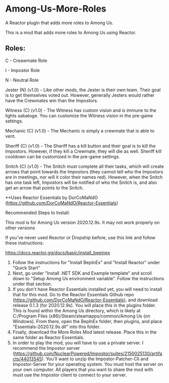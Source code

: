 # Among-Us-More-Roles
A Reactor plugin that adds more roles to Among Us.

This is a mod that adds more roles to Among Us using Reactor.

## Roles:
C - Creawmate Role

I - Impostor Role

N - Neutral Role

Jester (N) (v1.0) - Like other mods, the Jester is their own team. Their goal is to get themselves voted out. However, generally Jesters would rather have the Crewmates win than the Impostors.

Witness (C) (v1.0) - The Witness has custom vision and is immune to the lights sabatoge. You can customize the Witness vision in the pre-game settings.

Mechanic (C) (v1.0) - The Mechanic is simply a crewmate that is able to vent.

Sheriff (C) (v1.0) - The Sheriff has a kill button and their goal is to kill the Impostors. However, if they kill a Crewmate, they will die as well. Sheriff kill cooldown can be customized in the pre-game settings.

Snitch (C) (v1.0) - The Snitch must complete all their tasks, which will create arrows that point towards the Impostors (they cannot tell who the Impostors are in meetings, nor will it color their names red). However, when the Snitch has one task left, Impostors will be notified of who the Snitch is, and also get an arrow that points to the Snitch.

**Uses Reactor Essentials by DorCoMaNdO (https://github.com/DorCoMaNdO/Reactor-Essentials)

Recommended Steps to Install:

This mod is for Among Us version 2020.12.9s. It may not work properly on other versions

If you've never used Reactor or Dropship before, use this link and follow these instructions:

https://docs.reactor.gg/docs/basic/install_bepinex
1. Follow the instructions for "Install BepInEx" and "Install Reactor" under "Quick Start"
2. Next, go under "Install .NET SDK and Example template" and scroll down to "Setup Among Us environment variable". Follow the instructions under that section.
3. If you don't have Reactor Essentials installed yet, you will need to install that for this mod. Go to the Reactor Essentials Github repo (https://github.com/DorCoMaNdO/Reactor-Essentials), and download release 0.1.3 (for 2020.12.9s). You will place this in the plugins folder. This is found within the Among Us directory, which is likely at C:/Program Files (x86)/Steam/steamapps/common/Among Us (on Windows). From there, open the BepInEx folder, then plugins, and place "Essentials-2020.12.9s.dll" into this folder.
4. Finally, download the More Roles Mod latest release. Place this in the same folder as Reactor Essentials. 
5. In order to play the mod, you will have to use a private server. I recommend the Impostor server (https://github.com/NuclearPowered/Impostor/suites/2150025130/artifacts/44013545). You'll want to unzip the Impostor-Patcher-Cli and Impostor-Server for your operating system. You must host the server on your own computer. All players that you want to share the mod with must use the Impostor client to connect to your server.
